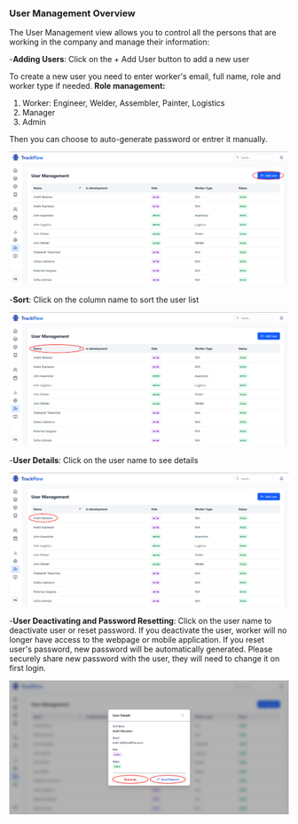 ### User Management Overview

The User Management view allows you to control all the persons that are working in the company and manage their information: 


-**Adding Users**: Click on the + Add User button to add a new user

To create a new user you need to enter worker's email, full name, role and worker type if needed.
**Role management:**
1. Worker: Engineer, Welder, Assembler, Painter, Logistics
2. Manager
3. Admin

Then you can choose to auto-generate password or entrer it manually. 

![Adding Users UM Overview](add1.png)

-**Sort**: Click on the column name to sort the user list

![Sort UM Overview](sort.png)

-**User Details**: Click on the user name to see details

![User Details UM Overview](details.png)

-**User Deactivating and Password Resetting**: Click on the user name to deactivate user or reset password. If you deactivate the user, worker will no longer have access to the webpage or mobile application. If you reset user's password, new password will be automatically generated. Please securely share new password with the user, they will need to change it on first login.

![User Deactivating and Pass Resetting UM Overview](user.png)






